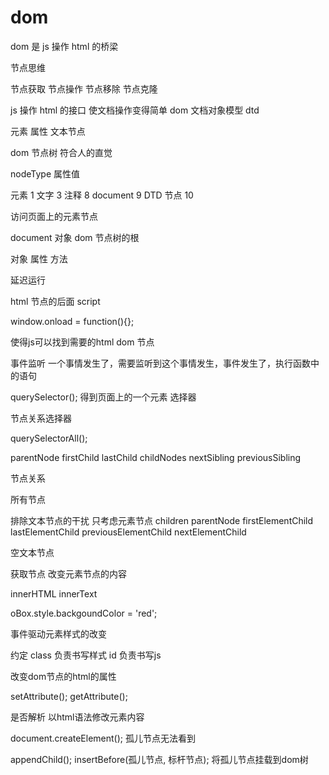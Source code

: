 # dom

dom 是 js 操作 html 的桥梁

节点思维

节点获取
节点操作
节点移除
节点克隆

js 操作 html 的接口
使文档操作变得简单
dom 文档对象模型
dtd

元素
属性
文本节点

dom 节点树
符合人的直觉

nodeType
属性值

元素 1
文字 3
注释 8
document 9
DTD 节点 10

访问页面上的元素节点

document 对象
dom 节点树的根

对象
属性
方法

延迟运行

html 节点的后面 script

window.onload = function(){};

使得js可以找到需要的html dom 节点

事件监听
一个事情发生了，需要监听到这个事情发生，事件发生了，执行函数中的语句

querySelector();
得到页面上的一个元素
选择器

节点关系选择器

querySelectorAll();

parentNode
firstChild
lastChild
childNodes
nextSibling
previousSibling

节点关系

所有节点

排除文本节点的干扰
只考虑元素节点
children
parentNode
firstElementChild
lastElementChild
previousElementChild
nextElementChild

空文本节点

获取节点
改变元素节点的内容

innerHTML
innerText

oBox.style.backgoundColor = 'red';

事件驱动元素样式的改变

约定
class 负责书写样式
id 负责书写js

改变dom节点的html的属性

setAttribute();
getAttribute();

是否解析
以html语法修改元素内容

document.createElement();
孤儿节点无法看到

appendChild();
insertBefore(孤儿节点, 标杆节点);
将孤儿节点挂载到dom树
